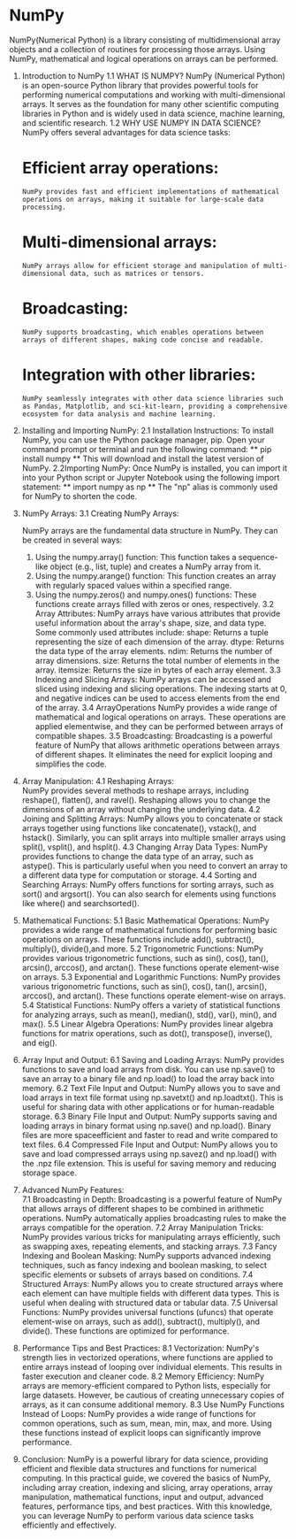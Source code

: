 # NumPy 
NumPy(Numerical Python) is a library consisting of multidimensional array objects and a collection of routines for processing those arrays. Using NumPy, mathematical and logical operations on arrays can be performed.
1. Introduction to NumPy
 1.1 WHAT IS NUMPY?
  NumPy (Numerical Python) is an open-source Python library that provides powerful tools for performing numerical computations and working with multi-dimensional arrays. It serves as the foundation for many other scientific computing libraries in Python and is widely used in data science, machine learning, and scientific research.
 1.2 WHY USE NUMPY IN DATA SCIENCE?
   NumPy offers several advantages for data science tasks:
     # Efficient array operations:
       NumPy provides fast and efficient implementations of mathematical operations on arrays, making it suitable for large-scale data processing.
     # Multi-dimensional arrays:
       NumPy arrays allow for efficient storage and manipulation of multi-dimensional data, such as matrices or tensors.
     # Broadcasting:
       NumPy supports broadcasting, which enables operations between arrays of different shapes, making code concise and readable.
     # Integration with other libraries:
       NumPy seamlessly integrates with other data science libraries such as Pandas, Matplotlib, and sci-kit-learn, providing a comprehensive ecosystem for data analysis and machine learning.
     
2. Installing and Importing NumPy:
 2.1 Installation Instructions:
   To install NumPy, you can use the Python package manager, pip. Open your command prompt or terminal and run the following command:
     ** pip install numpy **
   This will download and install the latest version of NumPy.
 2.2Importing NumPy:
   Once NumPy is installed, you can import it into your Python script or Jupyter Notebook using the following import statement:
      ** import numpy as np **
   The "np" alias is commonly used for NumPy to shorten the code.

3. NumPy Arrays:
  3.1 Creating NumPy Arrays:

    NumPy arrays are the fundamental data structure in NumPy. They can be created in several ways:
    1. Using the numpy.array() function:
        This function takes a sequence-like object (e.g., list, tuple) and creates a NumPy array from it.
    2. Using the numpy.arange() function:
        This function creates an array with regularly spaced values within a specified range.
    3. Using the numpy.zeros() and numpy.ones() functions:
        These functions create arrays filled with zeros or ones, respectively.
  3.2 Array Attributes:
      NumPy arrays have various attributes that provide useful information about the array's shape, size, and data type. Some commonly used attributes include:
        shape: Returns a tuple representing the size of each dimension of the array.
        dtype: Returns the data type of the array elements.
        ndim: Returns the number of array dimensions.
        size: Returns the total number of elements in the array.
        itemsize: Returns the size in bytes of each array element.
  3.3 Indexing and Slicing Arrays:
        NumPy arrays can be accessed and sliced using indexing and slicing operations. The indexing starts at 0, and negative indices can be used to access elements from the end of the array.
  3.4 ArrayOperations
        NumPy provides a wide range of mathematical and logical operations on arrays. These operations are applied elementwise, and they can be performed between arrays of compatible shapes.
  3.5 Broadcasting:
        Broadcasting is a powerful feature of NumPy that allows arithmetic operations between arrays of different shapes. It eliminates the need for explicit looping and simplifies the code.
       
5. Array Manipulation:
  4.1 Reshaping Arrays:   
        NumPy provides several methods to reshape arrays, including reshape(), flatten(), and ravel(). Reshaping allows you to change the dimensions of an array without changing the underlying data.
  4.2 Joining and Splitting Arrays:
        NumPy allows you to concatenate or stack arrays together using functions like concatenate(), vstack(), and hstack(). Similarly, you can split arrays into multiple smaller arrays using split(), vsplit(), and hsplit().
  4.3 Changing Array Data Types:
        NumPy provides functions to change the data type of an array, such as astype(). This is particularly useful when you need to convert an array to a different data type for computation or storage.
  4.4 Sorting and Searching Arrays:
        NumPy offers functions for sorting arrays, such as sort() and argsort(). You can also search for elements using functions like where() and searchsorted().
   
6. Mathematical Functions:
  5.1 Basic Mathematical Operations:
        NumPy provides a wide range of mathematical functions for performing basic operations on arrays. These functions include add(), subtract(), multiply(), divide(),and more.
  5.2 Trigonometric Functions:
        NumPy provides various trigonometric functions, such as sin(), cos(), tan(), arcsin(), arccos(), and arctan(). These functions operate element-wise on arrays.
  5.3 Exponential and Logarithmic Functions:
        NumPy provides various trigonometric functions, such as sin(), cos(), tan(), arcsin(), arccos(), and arctan(). These functions operate element-wise on arrays.
  5.4 Statistical Functions:
        NumPy offers a variety of statistical functions for analyzing arrays, such as mean(), median(), std(), var(), min(), and max().
  5.5 Linear Algebra Operations:
        NumPy provides linear algebra functions for matrix operations, such as dot(), transpose(), inverse(), and eig().

7. Array Input and Output:
  6.1 Saving and Loading Arrays:
       NumPy provides functions to save and load arrays from disk. You can use np.save() to save an array to a binary file and np.load() to load the array back into memory.
  6.2 Text File Input and Output:
       NumPy allows you to save and load arrays in text file format using np.savetxt() and np.loadtxt(). This is useful for sharing data with other applications or for human-readable storage.
  6.3 Binary File Input and Output:
       NumPy supports saving and loading arrays in binary format using np.save() and np.load(). Binary files are more spaceefficient and faster to read and write compared to text files.
  6.4 Compressed File Input and Output:
        NumPy allows you to save and load compressed arrays using np.savez() and np.load() with the .npz file extension. This is useful for saving memory and reducing storage space.

8. Advanced NumPy Features:   
  7.1 Broadcasting in Depth:
        Broadcasting is a powerful feature of NumPy that allows arrays of different shapes to be combined in arithmetic operations. NumPy automatically applies broadcasting rules to make the arrays compatible for the operation.
  7.2 Array Manipulation Tricks:
        NumPy provides various tricks for manipulating arrays efficiently, such as swapping axes, repeating elements, and stacking arrays.
  7.3 Fancy Indexing and Boolean Masking:
       NumPy supports advanced indexing techniques, such as fancy indexing and boolean masking, to select specific elements or subsets of arrays based on conditions.
  7.4 Structured Arrays:
        NumPy allows you to create structured arrays where each element can have multiple fields with different data types. This is useful when dealing with structured data or tabular data.
  7.5 Universal Functions:
       NumPy provides universal functions (ufuncs) that operate element-wise on arrays, such as add(), subtract(), multiply(), and divide(). These functions are optimized for performance.

9. Performance Tips and Best Practices:
  8.1 Vectorization:
        NumPy's strength lies in vectorized operations, where functions are applied to entire arrays instead of looping over individual elements. This results in faster execution and cleaner code.
  8.2 Memory Efficiency:
        NumPy arrays are memory-efficient compared to Python lists, especially for large datasets. However, be cautious of creating unnecessary copies of arrays, as it can consume additional memory.
  8.3 Use NumPy Functions Instead of Loops:
        NumPy provides a wide range of functions for common operations, such as sum, mean, min, max, and more. Using these functions instead of explicit loops can significantly improve performance.

10. Conclusion:
    NumPy is a powerful library for data science, providing efficient and flexible data structures and functions for numerical computing. In this practical guide, we covered the basics of NumPy, including array creation, indexing and slicing, array 
    operations, array manipulation, mathematical functions, input and output, advanced features, performance tips, and best practices. With this knowledge, you can leverage NumPy to perform various data science tasks efficiently and effectively.
     
     
